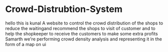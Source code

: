 # Crowd-Distrubtion-System
hello this is kunal 
A website to control the crowd distribution of the shops to reduce the waitingand recommend the shops to visit of customer and to help the shopkeeper to receive the customers to make some extra profits
Samarth
we're performing crowd density analysis and representing it in the form of a map on ui
